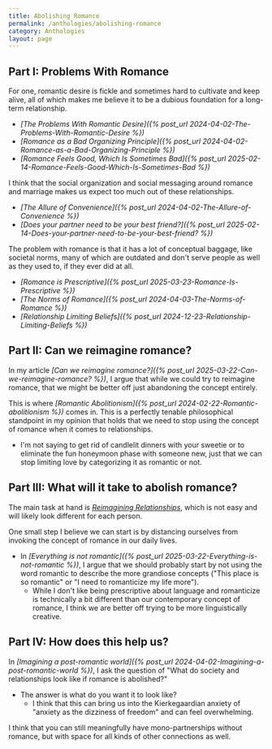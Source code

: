 ```yaml
---
title: Abolishing Romance
permalink: /anthologies/abolishing-romance
category: Anthologies
layout: page
---
```


## Part I: Problems With Romance

For one, romantic desire is fickle and sometimes hard to cultivate and keep alive, all of which makes me believe it to be a dubious foundation for a long-term relationship.
* *[The Problems With Romantic Desire]({% post_url 2024-04-02-The-Problems-With-Romantic-Desire %})*
* *[Romance as a Bad Organizing Principle]({% post_url 2024-04-02-Romance-as-a-Bad-Organizing-Principle %})*
* *[Romance Feels Good, Which Is Sometimes Bad]({% post_url 2025-02-14-Romance-Feels-Good-Which-Is-Sometimes-Bad %})*

I think that the social organization and social messaging around romance and marriage makes us expect too much out of these relationships.
* *[The Allure of Convenience]({% post_url 2024-04-02-The-Allure-of-Convenience %})*
* *[Does your partner need to be your best friend?]({% post_url 2025-02-14-Does-your-partner-need-to-be-your-best-friend? %})*

The problem with romance is that it has a lot of conceptual baggage, like societal norms, many of which are outdated and don't serve people as well as they used to, if they ever did at all.
* *[Romance is Prescriptive]({% post_url 2025-03-23-Romance-Is-Prescriptive %})*
* *[The Norms of Romance]({% post_url 2024-04-03-The-Norms-of-Romance %})*
* *[Relationship Limiting Beliefs]({% post_url 2024-12-23-Relationship-Limiting-Beliefs %})*

## Part II: Can we reimagine romance?

In my article *[Can we reimagine romance?]({% post_url 2025-03-22-Can-we-reimagine-romance? %})*, I argue that while we could try to reimagine romance, that we might be better off just abandoning the concept entirely.

This is where *[Romantic Abolitionism]({% post_url 2024-02-22-Romantic-abolitionism %})* comes in. This is a perfectly tenable philosophical standpoint in my opinion that holds that we need to stop using the concept of romance when it comes to relationships.
* I'm not saying to get rid of candlelit dinners with your sweetie or to eliminate the fun honeymoon phase with someone new, just that we can stop limiting love by categorizing it as romantic or not.

## Part III: What will it take to abolish romance?

The main task at hand is *[Reimagining Relationships](/anthologies/reimagining-relationships)*, which is not easy and will likely look different for each person.

One small step I believe we can start is by distancing ourselves from invoking the concept of romance in our daily lives.
* In *[Everything is not romantic]({% post_url 2025-03-22-Everything-is-not-romantic %})*, I argue that we should probably start by not using the word romantic to describe the more grandiose concepts ("This place is so romantic" or "I need to romanticize my life more"). 
    * While I don't like being prescriptive about language and romanticize is technically a bit different than our contemporary concept of romance, I think we are better off trying to be more linguistically creative.

## Part IV: How does this help us?

In *[Imagining a post-romantic world]({% post_url 2024-04-02-Imagining-a-post-romantic-world %})*, I ask the question of "What do society and relationships look like if romance is abolished?"
* The answer is what do you want it to look like?
    * I think that this can bring us into the Kierkegaardian anxiety of "anxiety as the dizziness of freedom" and can feel overwhelming.

I think that you can still meaningfully have mono-partnerships without romance, but with space for all kinds of other connections as well.